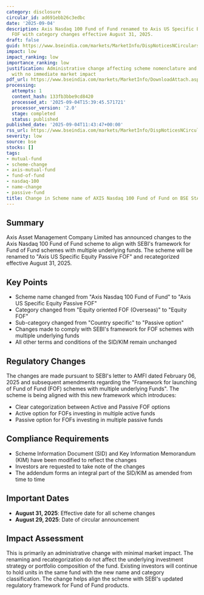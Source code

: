 ```yaml
---
category: disclosure
circular_id: ad691ebb26c3edbc
date: '2025-09-04'
description: Axis Nasdaq 100 Fund of Fund renamed to Axis US Specific Equity Passive
  FOF with category changes effective August 31, 2025.
draft: false
guid: https://www.bseindia.com/markets/MarketInfo/DispNoticesNCirculars.aspx?Noticeid={66660D36-1FBE-48C4-85AE-D6CA14FECF83}&noticeno=20250904-22&dt=09/04/2025&icount=22&totcount=62&flag=0
impact: low
impact_ranking: low
importance_ranking: low
justification: Administrative change affecting scheme nomenclature and categorization
  with no immediate market impact
pdf_url: https://www.bseindia.com/markets/MarketInfo/DownloadAttach.aspx?id=20250904-22&attachedId=ba209618-3a1d-439d-a73e-daa5b6094eb7
processing:
  attempts: 1
  content_hash: 133fb3bbe9cd8420
  processed_at: '2025-09-04T15:39:45.571721'
  processor_version: '2.0'
  stage: completed
  status: published
published_date: '2025-09-04T11:43:47+00:00'
rss_url: https://www.bseindia.com/markets/MarketInfo/DispNoticesNCirculars.aspx?Noticeid={66660D36-1FBE-48C4-85AE-D6CA14FECF83}&noticeno=20250904-22&dt=09/04/2025&icount=22&totcount=62&flag=0
severity: low
source: bse
stocks: []
tags:
- mutual-fund
- scheme-change
- axis-mutual-fund
- fund-of-fund
- nasdaq-100
- name-change
- passive-fund
title: Change in Scheme name of AXIS Nasdaq 100 Fund of Fund on BSE StAR MF Platform
---
```


## Summary

Axis Asset Management Company Limited has announced changes to the Axis Nasdaq 100 Fund of Fund scheme to align with SEBI's framework for Fund of Fund schemes with multiple underlying funds. The scheme will be renamed to "Axis US Specific Equity Passive FOF" and recategorized effective August 31, 2025.

## Key Points

- Scheme name changed from "Axis Nasdaq 100 Fund of Fund" to "Axis US Specific Equity Passive FOF"
- Category changed from "Equity oriented FOF (Overseas)" to "Equity FOF"
- Sub-category changed from "Country specific" to "Passive option"
- Changes made to comply with SEBI's framework for FOF schemes with multiple underlying funds
- All other terms and conditions of the SID/KIM remain unchanged

## Regulatory Changes

The changes are made pursuant to SEBI's letter to AMFI dated February 06, 2025 and subsequent amendments regarding the "Framework for launching of Fund of Fund (FOF) schemes with multiple underlying Funds". The scheme is being aligned with this new framework which introduces:
- Clear categorization between Active and Passive FOF options
- Active option for FOFs investing in multiple active funds
- Passive option for FOFs investing in multiple passive funds

## Compliance Requirements

- Scheme Information Document (SID) and Key Information Memorandum (KIM) have been modified to reflect the changes
- Investors are requested to take note of the changes
- The addendum forms an integral part of the SID/KIM as amended from time to time

## Important Dates

- **August 31, 2025**: Effective date for all scheme changes
- **August 29, 2025**: Date of circular announcement

## Impact Assessment

This is primarily an administrative change with minimal market impact. The renaming and recategorization do not affect the underlying investment strategy or portfolio composition of the fund. Existing investors will continue to hold units in the same fund with the new name and category classification. The change helps align the scheme with SEBI's updated regulatory framework for Fund of Fund products.